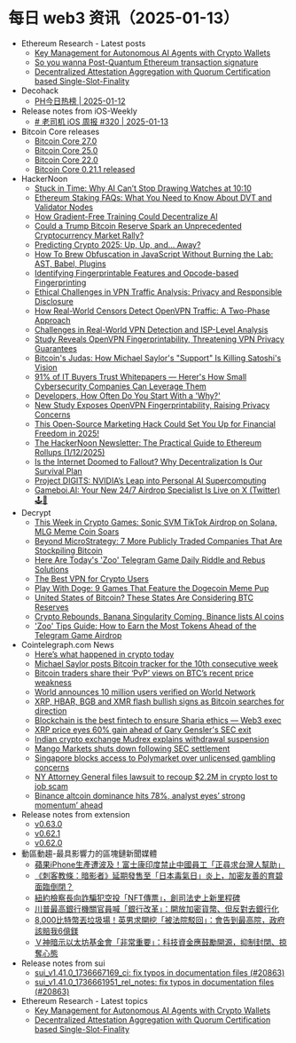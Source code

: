 # 每日 web3 资讯（2025-01-13）

- Ethereum Research - Latest posts
  - [Key Management for Autonomous AI Agents with Crypto Wallets](https://ethresear.ch/t/key-management-for-autonomous-ai-agents-with-crypto-wallets/21431#post_1)
  - [So you wanna Post-Quantum Ethereum transaction signature](https://ethresear.ch/t/so-you-wanna-post-quantum-ethereum-transaction-signature/21291#post_15)
  - [Decentralized Attestation Aggregation with Quorum Certification based Single-Slot-Finality](https://ethresear.ch/t/decentralized-attestation-aggregation-with-quorum-certification-based-single-slot-finality/21429#post_1)
- Decohack
  - [PH今日热榜 | 2025-01-12](https://decohack.com/producthunt-daily-2025-01-12/)
- Release notes from iOS-Weekly
  - [# 老司机 iOS 周报 #320 | 2025-01-13](https://github.com/SwiftOldDriver/iOS-Weekly/releases/tag/%23320)
- Bitcoin Core releases
  - [Bitcoin Core 27.0](https://bitcoin.org/en/releases/27.0/)
  - [Bitcoin Core 25.0](https://bitcoin.org/en/releases/25.0/)
  - [Bitcoin Core 22.0](https://bitcoin.org/en/releases/22.0/)
  - [Bitcoin Core 0.21.1 released](https://bitcoin.org/en/releases/0.21.1/)
- HackerNoon
  - [Stuck in Time: Why AI Can’t Stop Drawing Watches at 10:10](https://hackernoon.com/stuck-in-time-why-ai-cant-stop-drawing-watches-at-1010?source=rss)
  - [Ethereum Staking FAQs: What You Need to Know About DVT and Validator Nodes](https://hackernoon.com/ethereum-staking-faqs-what-you-need-to-know-about-dvt-and-validator-nodes?source=rss)
  - [How Gradient-Free Training Could Decentralize AI](https://hackernoon.com/how-gradient-free-training-could-decentralize-ai?source=rss)
  - [Could a Trump Bitcoin Reserve Spark an Unprecedented Cryptocurrency Market Rally?](https://hackernoon.com/could-a-trump-bitcoin-reserve-spark-an-unprecedented-cryptocurrency-market-rally?source=rss)
  - [Predicting Crypto 2025: Up, Up, and… Away?](https://hackernoon.com/predicting-crypto-2025-up-up-and-away?source=rss)
  - [How To Brew Obfuscation in JavaScript Without Burning the Lab: AST, Babel, Plugins](https://hackernoon.com/how-to-brew-obfuscation-in-javascript-without-burning-the-lab-ast-babel-plugins?source=rss)
  - [Identifying Fingerprintable Features and Opcode-based Fingerprinting](https://hackernoon.com/identifying-fingerprintable-features-and-opcode-based-fingerprinting?source=rss)
  - [Ethical Challenges in VPN Traffic Analysis: Privacy and Responsible Disclosure](https://hackernoon.com/ethical-challenges-in-vpn-traffic-analysis-privacy-and-responsible-disclosure?source=rss)
  - [How Real-World Censors Detect OpenVPN Traffic: A Two-Phase Approach](https://hackernoon.com/how-real-world-censors-detect-openvpn-traffic-a-two-phase-approach?source=rss)
  - [Challenges in Real-World VPN Detection and ISP-Level Analysis](https://hackernoon.com/challenges-in-real-world-vpn-detection-and-isp-level-analysis?source=rss)
  - [Study Reveals OpenVPN Fingerprintability, Threatening VPN Privacy Guarantees](https://hackernoon.com/study-reveals-openvpn-fingerprintability-threatening-vpn-privacy-guarantees?source=rss)
  - [Bitcoin's Judas: How Michael Saylor's "Support" Is Killing Satoshi's Vision](https://hackernoon.com/bitcoins-judas-how-michael-saylors-support-is-killing-satoshis-vision?source=rss)
  - [91% of IT Buyers Trust Whitepapers — Herer's How Small Cybersecurity Companies Can Leverage Them](https://hackernoon.com/91percent-of-it-buyers-trust-whitepapers-herers-how-small-cybersecurity-companies-can-leverage-them?source=rss)
  - [Developers, How Often Do You Start With a 'Why?'](https://hackernoon.com/developers-how-often-do-you-start-with-a-why?source=rss)
  - [New Study Exposes OpenVPN Fingerprintability, Raising Privacy Concerns](https://hackernoon.com/new-study-exposes-openvpn-fingerprintability-raising-privacy-concerns?source=rss)
  - [This Open-Source Marketing Hack Could Set You Up for Financial Freedom in 2025!](https://hackernoon.com/this-open-source-marketing-hack-could-set-you-up-for-financial-freedom-in-2025?source=rss)
  - [The HackerNoon Newsletter: The Practical Guide to Ethereum Rollups (1/12/2025)](https://hackernoon.com/1-12-2025-newsletter?source=rss)
  - [Is the Internet Doomed to Fallout? Why Decentralization Is Our Survival Plan](https://hackernoon.com/is-the-internet-doomed-to-fallout-why-decentralization-is-our-survival-plan?source=rss)
  - [Project DIGITS: NVIDIA’s Leap into Personal AI Supercomputing](https://hackernoon.com/project-digits-nvidias-leap-into-personal-ai-supercomputing?source=rss)
  - [Gameboi.AI: Your New 24/7 Airdrop Specialist Is Live on X (Twitter) 🕹️💸](https://hackernoon.com/gameboiai-your-new-247-airdrop-specialist-is-live-on-x-twitter?source=rss)
- Decrypt
  - [This Week in Crypto Games: Sonic SVM TikTok Airdrop on Solana, MLG Meme Coin Soars](https://decrypt.co/300426/this-week-crypto-games-sonic-tiktok-airdrop-solana-mlg-meme-coin)
  - [Beyond MicroStrategy: 7 More Publicly Traded Companies That Are Stockpiling Bitcoin](https://decrypt.co/300470/beyond-microstrategy-publicly-traded-companies-buying-bitcoin)
  - [Here Are Today's 'Zoo' Telegram Game Daily Riddle and Rebus Solutions](https://decrypt.co/resources/todays-zoo-telegram-game-daily-riddle-rebus)
  - [The Best VPN for Crypto Users](https://decrypt.co/299834/best-vpn-for-crypto-users)
  - [Play With Doge: 9 Games That Feature the Dogecoin Meme Pup](https://decrypt.co/296510/doge-games-feature-dogecoin-meme)
  - [United States of Bitcoin? These States Are Considering BTC Reserves](https://decrypt.co/298413/us-states-considering-bitcoin-reserves)
  - [Crypto Rebounds, Banana Singularity Coming, Binance lists AI coins](https://decrypt.co/videos/interviews/rl4MSKxv/crypto-rebounds-banana-singularity-coming-binance-lists-ai-coins)
  - ['Zoo' Tips Guide: How to Earn the Most Tokens Ahead of the Telegram Game Airdrop](https://decrypt.co/resources/zoo-tips-guide-telegram-game-airdrop)
- Cointelegraph.com News
  - [Here’s what happened in crypto today](https://cointelegraph.com/news/what-happened-in-crypto-today?utm_source=rss_feed&utm_medium=rss&utm_campaign=rss_partner_inbound)
  - [Michael Saylor posts Bitcoin tracker for the 10th consecutive week](https://cointelegraph.com/news/saylor-posts-btc-tracker-10th-consecutive-week?utm_source=rss_feed&utm_medium=rss&utm_campaign=rss_partner_inbound)
  - [Bitcoin traders share their ‘PvP’ views on BTC’s recent price weakness](https://cointelegraph.com/news/bitcoin-traders-share-their-pv-p-views-on-btc-s-recent-price-weakness?utm_source=rss_feed&utm_medium=rss&utm_campaign=rss_partner_inbound)
  - [World announces 10 million users verified on World Network](https://cointelegraph.com/news/worldcoin-announces-10-million-users-verified?utm_source=rss_feed&utm_medium=rss&utm_campaign=rss_partner_inbound)
  - [XRP, HBAR, BGB and XMR flash bullish signs as Bitcoin searches for direction](https://cointelegraph.com/news/xrp-hbar-bgb-and-xmr-flash-bullish-signs-as-bitcoin-searches-for-direction?utm_source=rss_feed&utm_medium=rss&utm_campaign=rss_partner_inbound)
  - [Blockchain is the best fintech to ensure Sharia ethics — Web3 exec](https://cointelegraph.com/news/blockchain-best-fintech-ensure-sharia-ethics-exec?utm_source=rss_feed&utm_medium=rss&utm_campaign=rss_partner_inbound)
  - [XRP price eyes 60% gain ahead of Gary Gensler&#039;s SEC exit](https://cointelegraph.com/news/xrp-price-60-gain-gary-gensler-sec-exit?utm_source=rss_feed&utm_medium=rss&utm_campaign=rss_partner_inbound)
  - [Indian crypto exchange Mudrex explains withdrawal suspension](https://cointelegraph.com/news/indian-crypto-exchange-mudrex-halts-crypto-withdrawals?utm_source=rss_feed&utm_medium=rss&utm_campaign=rss_partner_inbound)
  - [Mango Markets shuts down following SEC settlement](https://cointelegraph.com/news/mango-markets-shuts-down-following-sec-settlement?utm_source=rss_feed&utm_medium=rss&utm_campaign=rss_partner_inbound)
  - [Singapore blocks access to Polymarket over unlicensed gambling concerns](https://cointelegraph.com/news/singapore-blocks-user-access-to-polymarket-citing-gambling-concerns?utm_source=rss_feed&utm_medium=rss&utm_campaign=rss_partner_inbound)
  - [NY Attorney General files lawsuit to recoup $2.2M in crypto lost to job scam](https://cointelegraph.com/news/new-york-attorney-general-lawsuit-crypto-recovery-remote-job-scam?utm_source=rss_feed&utm_medium=rss&utm_campaign=rss_partner_inbound)
  - [Binance altcoin dominance hits 78%, analyst eyes’ strong momentum’ ahead](https://cointelegraph.com/news/binance-altcoin-trading-volume-signals-strong-momentum-ahead-crypto-analyst?utm_source=rss_feed&utm_medium=rss&utm_campaign=rss_partner_inbound)
- Release notes from extension
  - [v0.63.0](https://github.com/tahowallet/extension/releases/tag/v0.63.0)
  - [v0.62.1](https://github.com/tahowallet/extension/releases/tag/v0.62.1)
  - [v0.62.0](https://github.com/tahowallet/extension/releases/tag/v0.62.0)
- 動區動趨-最具影響力的區塊鏈新聞媒體
  - [蘋果iPhone生產遭波及！富士康印度禁止中國員工「正尋求台灣人幫助」](https://www.blocktempo.com/foxconn-stops-sending-chinese-workers-to-india/)
  - [《刺客教條：暗影者》延期發售至「日本毒氣日」炎上，加密友善的育碧面臨倒閉？](https://www.blocktempo.com/ubisoft-announces-another-delay-for-assassins-creed/)
  - [紐約檢察長向詐騙犯空投「NFT傳票」，創司法史上新里程碑](https://www.blocktempo.com/nfts-are-used-as-subpoenas/)
  - [川普最高銀行機關官員喊「銀行改革」：開放加密貨幣、但反對去銀行化](https://www.blocktempo.com/travis-hill-encourages-openness-about-cryptocurrencies/)
  - [8,000比特幣丟垃圾場！英男求開挖「被法院駁回」：會告到最高院，政府該賠我6億鎂](https://www.blocktempo.com/james-howells-lawsuit-dismissed-by-court/)
  - [Ｖ神暗示以太坊基金會「非常重要」：科技資金應鼓勵開源，抑制封閉、掠奪心態](https://www.blocktempo.com/vitalik-buterin-stresses-the-importance-of-building-efficient-capital/)
- Release notes from sui
  - [sui_v1.41.0_1736667169_ci: fix typos in documentation files (#20863)](https://github.com/MystenLabs/sui/releases/tag/sui_v1.41.0_1736667169_ci)
  - [sui_v1.41.0_1736661951_rel_notes: fix typos in documentation files (#20863)](https://github.com/MystenLabs/sui/releases/tag/sui_v1.41.0_1736661951_rel_notes)
- Ethereum Research - Latest topics
  - [Key Management for Autonomous AI Agents with Crypto Wallets](https://ethresear.ch/t/key-management-for-autonomous-ai-agents-with-crypto-wallets/21431)
  - [Decentralized Attestation Aggregation with Quorum Certification based Single-Slot-Finality](https://ethresear.ch/t/decentralized-attestation-aggregation-with-quorum-certification-based-single-slot-finality/21429)
